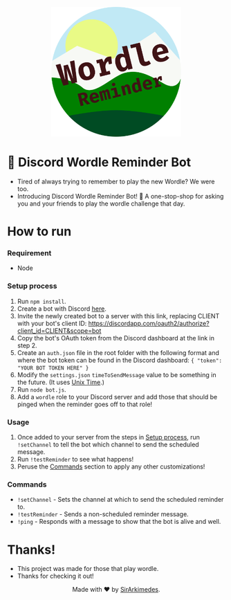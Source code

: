 <p align="center">
  <img src="Rounded Logo.png" alt="icon" width="300" height="300">
</p>

# 📝 Discord Wordle Reminder Bot
* Tired of always trying to remember to play the new Wordle? We were too.
* Introducing Discord Wordle Reminder Bot! 📝 A one-stop-shop for asking you and your friends to play the wordle challenge that day.

# How to run
### Requirement
* Node

### Setup process
1. Run `npm install`.
2. Create a bot with Discord [here](https://discordapp.com/developers/applications/me).
3. Invite the newly created bot to a server with this link, replacing CLIENT with your bot's client ID: https://discordapp.com/oauth2/authorize?client_id=CLIENT&scope=bot
4. Copy the bot's OAuth token from the Discord dashboard at the link in step 2.
5. Create an `auth.json` file in the root folder with the following format and where the bot token can be found in the Discord dashboard:
  ` {
      "token": "YOUR BOT TOKEN HERE"
  } `
6. Modify the `settings.json` `timeToSendMessage` value to be something in the future. (It uses [Unix Time](https://www.epochconverter.com/).)
7. Run `node bot.js`.
8. Add a `wordle` role to your Discord server and add those that should be pinged when the reminder goes off to that role!

### Usage
1. Once added to your server from the steps in [Setup process](https://github.com/SirArkimedes/discordwordlebot#setup-process), run `!setChannel` to tell the bot which channel to send the scheduled message.
2. Run `!testReminder` to see what happens!
3. Peruse the [Commands](https://github.com/SirArkimedes/discordwordlebot#commands) section to apply any other customizations!

### Commands
* `!setChannel` - Sets the channel at which to send the scheduled reminder to.
* `!testReminder` - Sends a non-scheduled reminder message.
* `!ping` - Responds with a message to show that the bot is alive and well.

# Thanks!
* This project was made for those that play wordle.
* Thanks for checking it out!

<p align="center">
  Made with ❤️ by  <a href="https://github.com/SirArkimedes">SirArkimedes</a>.
</p>
